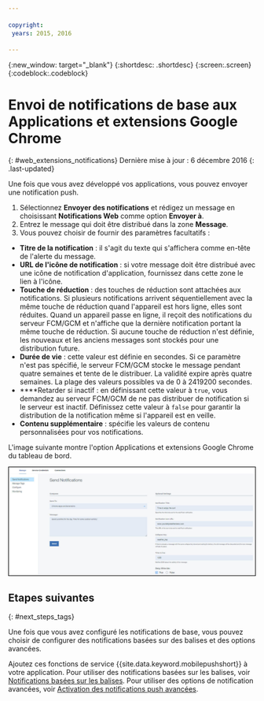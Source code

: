 ```yaml
---

copyright:
 years: 2015, 2016

---
```


{:new_window: target="_blank"}
{:shortdesc: .shortdesc}
{:screen:.screen}
{:codeblock:.codeblock}

# Envoi de notifications de base aux Applications et extensions Google Chrome 
{: #web_extensions_notifications}
Dernière mise à jour : 6 décembre 2016
{: .last-updated}

Une fois que vous avez développé vos applications, vous pouvez envoyer une notification push. 

1. Sélectionnez **Envoyer des notifications** et rédigez un message en choisissant **Notifications Web** comme option **Envoyer à**. 
2. Entrez le message qui doit être distribué dans la zone **Message**.
3. Vous pouvez choisir de fournir des paramètres facultatifs :
  - **Titre de la notification** : il s'agit du texte qui s'affichera comme en-tête de l'alerte du message.
  - **URL de l'icône de notification** : si votre message doit être distribué avec une icône de notification d'application, fournissez dans cette zone le lien à l'icône.
  - **Touche de réduction** : des touches de réduction sont attachées aux notifications. Si plusieurs notifications arrivent séquentiellement avec la même touche de réduction quand l'appareil est hors ligne, elles sont réduites. Quand un appareil passe en ligne, il reçoit des notifications du serveur FCM/GCM et n'affiche que la dernière notification portant la même touche de réduction. Si aucune touche de réduction n'est définie, les nouveaux et les anciens messages sont stockés pour une distribution future.
  - **Durée de vie** : cette valeur est définie en secondes. Si ce paramètre n'est pas spécifié, le serveur FCM/GCM stocke le message pendant quatre semaines et tente de le distribuer. La validité expire après quatre semaines. La plage des valeurs possibles va de 0 à 2419200 secondes.
  - ****Retarder si inactif : en définissant cette valeur à `true`, vous demandez au serveur FCM/GCM de ne pas distribuer de notification si le serveur est inactif. Définissez cette valeur à `false` pour garantir la distribution de la notification même si l'appareil est en veille.
  - **Contenu supplémentaire** : spécifie les valeurs de contenu personnalisées pour vos notifications.

L'image suivante montre l'option Applications et extensions Google Chrome du tableau de bord.

  ![Ecran Notifications](images/push_chrome_extns.jpg)
  
## Etapes suivantes
  {: #next_steps_tags}

Une fois que vous avez configuré les notifications de base, vous pouvez choisir de configurer des notifications basées sur des balises et des options
avancées.

Ajoutez ces fonctions de service {{site.data.keyword.mobilepushshort}} à votre application. Pour utiliser des notifications basées sur les balises, voir [Notifications basées sur les balises](c_tag_basednotifications.html). Pour utiliser des options de notification avancées, voir [Activation des notifications push avancées](t_advance_badge_sound_payload.html).
